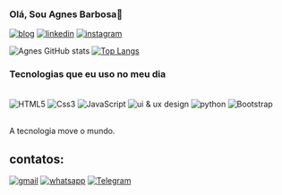 ### Olá, Sou Agnes Barbosa👋
[![blog](https://img.shields.io/website-up-down-green-red/http/monip.org.svg)](https://bdsagnes.github.io/p-gina.pessoal/)
[![linkedin](https://img.shields.io/badge/LinkedIn-0077B5?style=for-the-badge&logo=linkedin&logoColor=white)](www.linkedin.com/in/agnes-barbosa)
[![instagram](https://img.shields.io/badge/Instagram-E4405F?style=for-the-badge&logo=instagram&logoColor=white)](https://www.instagram.com/agnes_silva00/)

![Agnes GitHub stats](https://github-readme-stats.vercel.app/api?username=bdsagnes&show_icons=true&theme=dark)
[![Top Langs](https://github-readme-stats.vercel.app/api/top-langs/?username=bdsagnes)](https://github.com/anuraghazra/github-readme-stats)

### Tecnologias que eu uso no meu dia 

<div style="display: inline_block"><br/>
  <img align="center" alt="HTML5" src="	https://img.shields.io/badge/HTML5-E34F26?style=for-the-badge&logo=html5&logoColor=white"/>
  <img align="center" alt="Css3" src="	https://img.shields.io/badge/CSS3-1572B6?style=for-the-badge&logo=css3&logoColor=white"/>
  <img align="center" alt="JavaScript" src="https://img.shields.io/badge/JavaScript-F7DF1E?style=for-the-badge&logo=javascript&logoColor=black"/>
  <img align="center" alt="ui & ux design" src="https://img.shields.io/badge/Material--UI-0081CB?style=for-the-badge&logo=material-ui&logoColor=white"/>
  <img align="center" alt="python" src="	https://img.shields.io/badge/Python-14354C?style=for-the-badge&logo=python&logoColor=white"/>
  <img align="center" alt="Bootstrap" src="	https://img.shields.io/badge/Bootstrap-563D7C?style=for-the-badge&logo=bootstrap&logoColor=white"/>
  </div><br/>
  
  A tecnologia move o mundo.
  
  ## contatos:
  [![gmail](https://img.shields.io/badge/Gmail-D14836?style=for-the-badge&logo=gmail&logoColor=white)](bdsagnes@gmail.com)
  [![whatsapp](https://img.shields.io/badge/WhatsApp-25D366?style=for-the-badge&logo=whatsapp&logoColor=white)](https://linksharing.samsungcloud.com/elVX42v25inl)
  [![Telegram](https://img.shields.io/badge/Telegram-2CA5E0?style=for-the-badge&logo=telegram&logoColor=white)](+5574988133328)


